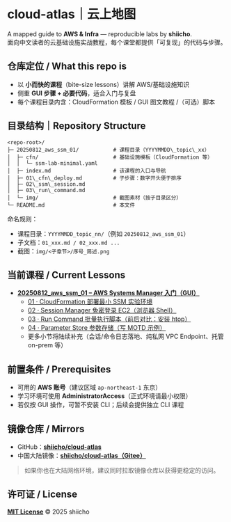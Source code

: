 # cloud-atlas｜云上地图

A mapped guide to **AWS & Infra** — reproducible labs by **shiicho**.  
面向中文读者的云基础设施实战教程，每个课堂都提供「可复现」的代码与步骤。

## 仓库定位 / What this repo is
- 以 **小而快的课程**（bite-size lessons）讲解 AWS/基础设施知识  
- 侧重 **GUI 步骤 + 必要代码**，适合入门与复盘  
- 每个课程目录内含：CloudFormation 模板 / GUI 图文教程 /（可选）脚本

## 目录结构｜Repository Structure
```
<repo-root>/
├─ 20250812_aws_ssm_01/           # 课程目录（YYYYMMDD\_topic\_xx）
│  ├─ cfn/                        # 基础设施模板（CloudFormation 等）
│  │  └─ ssm-lab-minimal.yaml
│  ├─ index.md                    # 该课程的入口与导航
│  ├─ 01\_cfn\_deploy.md          # 子步骤：数字开头便于排序
│  ├─ 02\_ssm\_session.md
│  ├─ 03\_run\_command.md
│  └─ img/                        # 截图素材（按子目录区分）
└─ README.md                      # 本文件
```

命名规则：
- 课程目录：`YYYYMMDD_topic_nn/`（例如 `20250812_aws_ssm_01`）  
- 子文档：`01_xxx.md / 02_xxx.md ...`  
- 截图：`img/<子章节>/序号_简述.png`

## 当前课程 / Current Lessons

- **[20250812_aws_ssm_01 – AWS Systems Manager 入门（GUI）](./20250812_aws_ssm_01/README.md)**
  - [01 · CloudFormation 部署最小 SSM 实验环境](./20250812_aws_ssm_01/01_cfn_deploy.md)
  - [02 · Session Manager 免密登录 EC2（浏览器 Shell）](./20250812_aws_ssm_01/02_ssm_session.md)
  - [03 · Run Command 批量执行脚本（前后对比：安装 htop）](./20250812_aws_ssm_01/03_run_command.md)
  - [04 · Parameter Store 参数存储（写 MOTD 示例）](./20250812_aws_ssm_01/04_parameter_store.md)
  - 更多小节将陆续补充（会话/命令日志落地、纯私网 VPC Endpoint、托管 on-prem 等）

## 前置条件 / Prerequisites
- 可用的 **AWS 账号**（建议区域 `ap-northeast-1` 东京）  
- 学习环境可使用 **AdministratorAccess**（正式环境请最小权限）  
- 若仅按 GUI 操作，可暂不安装 CLI；后续会提供独立 CLI 课程

## 镜像仓库 / Mirrors
- GitHub：**[shiicho/cloud-atlas](https://github.com/shiicho/cloud-atlas)**  
- 中国大陆镜像：**[shiicho/cloud-atlas（Gitee）](https://gitee.com/shiicho/cloud-atlas)**  

> 如果你也在大陆网络环境，建议同时拉取镜像仓库以获得更稳定的访问。

## 许可证 / License
**[MIT License](./LICENSE)** © 2025 shiicho